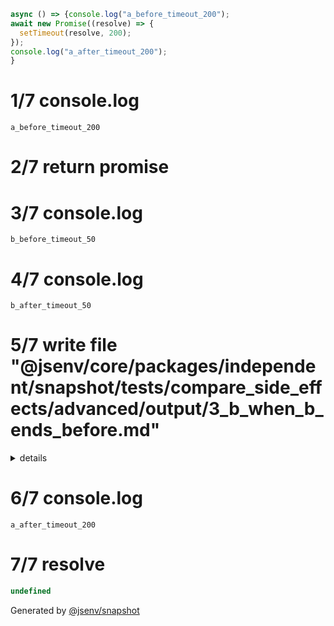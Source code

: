 ```js
async () => {console.log("a_before_timeout_200");
await new Promise((resolve) => {
  setTimeout(resolve, 200);
});
console.log("a_after_timeout_200");
}
```

# 1/7 console.log

```console
a_before_timeout_200
```

# 2/7 return promise

# 3/7 console.log

```console
b_before_timeout_50
```

# 4/7 console.log

```console
b_after_timeout_50
```

# 5/7 write file "@jsenv/core/packages/independent/snapshot/tests/compare_side_effects/advanced/output/3_b_when_b_ends_before.md"

<details>
  <summary>details</summary>

```md
\`\`\`js
async \(\) => \{console\.log\("b\_before\_timeout\_50"\);
await new Promise\(\(resolve\) => \{
  setTimeout\(resolve, 50\);
\}\);
console\.log\("b\_after\_timeout\_50"\);
\}
\`\`\`

\# 1/4 console\.log

\`\`\`console
b\_before\_timeout\_50
\`\`\`

\# 2/4 return promise

\# 3/4 console\.log

\`\`\`console
b\_after\_timeout\_50
\`\`\`

\# 4/4 resolve

\`\`\`js
undefined
\`\`\`

Generated by \[@jsenv/snapshot\]\(https://github/.com/jsenv/core/tree/main/packages/independent/snapshot\)
```
</details>

# 6/7 console.log

```console
a_after_timeout_200
```

# 7/7 resolve

```js
undefined
```

Generated by [@jsenv/snapshot](https://github.com/jsenv/core/tree/main/packages/independent/snapshot)